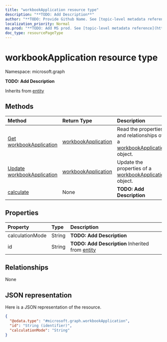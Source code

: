 ```yaml
---
title: "workbookApplication resource type"
description: "**TODO: Add Description**"
author: "**TODO: Provide Github Name. See [topic-level metadata reference](https://msgo.azurewebsites.net/add/document/guidelines/metadata.html#topic-level-metadata)**"
localization_priority: Normal
ms.prod: "**TODO: Add MS prod. See [topic-level metadata reference](https://msgo.azurewebsites.net/add/document/guidelines/metadata.html#topic-level-metadata)**"
doc_type: resourcePageType
---
```


# workbookApplication resource type


Namespace: microsoft.graph

**TODO: Add Description**


Inherits from [entity](../resources/entity.md)

## Methods
|Method|Return Type|Description|
|:---|:---|:---|
|[Get workbookApplication](../api/workbookapplication-get.md)|[workbookApplication](../resources/workbookapplication.md)|Read the properties and relationships of a [workbookApplication](../resources/workbookapplication.md) object.|
|[Update workbookApplication](../api/workbookapplication-update.md)|[workbookApplication](../resources/workbookapplication.md)|Update the properties of a [workbookApplication](../resources/workbookapplication.md) object.|
|[calculate](../api/workbookapplication-calculate.md)|None|**TODO: Add Description**|

## Properties
|Property|Type|Description|
|:---|:---|:---|
|calculationMode|String|**TODO: Add Description**|
|id|String|**TODO: Add Description** Inherited from [entity](../resources/entity.md)|

## Relationships
None

## JSON representation
Here is a JSON representation of the resource.
<!-- {
  "blockType": "resource",
  "keyProperty": "id",
  "@odata.type": "microsoft.graph.workbookApplication",
  "baseType": "microsoft.graph.entity",
  "openType": false
}
-->
``` json
{
  "@odata.type": "#microsoft.graph.workbookApplication",
  "id": "String (identifier)",
  "calculationMode": "String"
}
```

